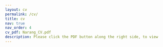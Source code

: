 ```yaml
---
layout: cv
permalink: /cv/
title: cv
nav: true
nav_order: 4
cv_pdf: Narang_CV.pdf
description: Please click the PDF button along the right side, to view the CV.
---
```

